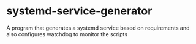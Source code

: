 # systemd-service-generator
A program that generates a systemd service based on requirements and also configures watchdog to monitor the scripts
